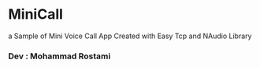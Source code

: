 # MiniCall
a Sample of Mini Voice Call App Created with Easy Tcp  and NAudio Library
<br>
<h3>Dev : Mohammad Rostami<h3>
